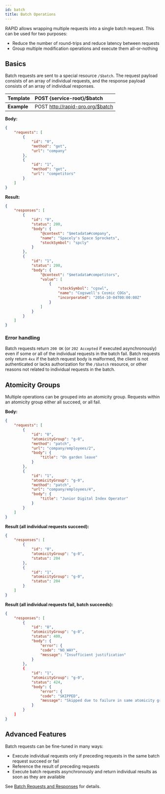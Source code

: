 ```yaml
---
id: batch
title: Batch Operations
---
```


RAPID allows wrapping multiple requests into a single batch request.
This can be used for two purposes:
- Reduce the number of round-trips and reduce latency between requests
- Group multiple modification operations and execute them all-or-nothing

## Basics

Batch requests are sent to a special resource `/$batch`.
The request payload consists of an array of individual requests,
and the response payload consists of an array of individual responses.

| Template    | POST {service-root}/$batch             |
| ----------- | :------------------------------------------ |
| **Example** | POST http://rapid-pro.org/$batch |

**Body:**

```json
{
    "requests": [
        {
            "id": "0",
            "method": "get",
            "url": "company"
        },
        {
            "id": "1",
            "method": "get",
            "url": "competitors"
        }
    ]
}
```

**Result:**

```json
{
    "responses": [
        {
            "id": "0",
            "status": 200,
            "body": {
                "@context": "$metadata#company",
                "name": "Spacely's Space Sprockets",
                "stockSymbol": "spcly"
            }
        },
        {
            "id": "1",
            "status": 200,
            "body": {
                "@context": "$metadata#competitors",
                "value": [
                    {
                        "stockSymbol": "cgswl",
                        "name": "Cogswell's Cosmic COGs",
                        "incorporated": "2054-10-04T00:00:00Z"
                    }
                ]
            }
        }
    ]
}
```

### Error handling

Batch requests return `200 OK` (or `202 Accepted` if executed asynchronously) even if some or all of the individual requests in the batch fail. Batch requests only return `4xx` if the batch request body is malformed, the client is not authenticated or lacks authorization for the `/$batch` resource, or other reasons not related to individual requests in the batch.

## Atomicity Groups

Multiple operations can be grouped into an atomicity group.
Requests within an atomicity group either all succeed, or all fail.

**Body:**

```json
{
    "requests": [
        {
            "id": "0",
            "atomicityGroup": "g-0",
            "method": "patch",
            "url": "company/employees/2",
            "body": {
                "title": "On garden leave"
            }
        },
        {
            "id": "1",
            "atomicityGroup": "g-0",
            "method": "patch",
            "url": "company/employees/4",
            "body": {
                "title": "Junior Digital Index Operator"
            }
        }
    ]
}
```

**Result (all individual requests succeed):**

```json
{
    "responses": [
        {
            "id": "0",
            "atomicityGroup": "g-0",
            "status": 204
        },
        {
            "id": "1",
            "atomicityGroup": "g-0",
            "status": 204
        }
    ]
}
```

**Result (all individual requests fail, batch succeeds):**

```json
{
    "responses": [
        {
            "id": "0",
            "atomicityGroup": "g-0",
            "status": 400,
            "body": {
                "error": {
                "code": "NO_WAY",
                "message": "Insufficient justification"
            }
        },
        {
            "id": "1",
            "atomicityGroup": "g-0",
            "status": 424,
            "body": {
                "error": {
                "code": "SKIPPED",
                "message": "Skipped due to failure in same atomicity group"
            }
        }
    ]
}
```

## Advanced Features

Batch requests can be fine-tuned in many ways:
- Execute individual requests only if preceding requests in the same batch request succeed or fail
- Reference the result of preceding requests
- Execute batch requests asynchronously and return individual results as soon as they are available

See [Batch Requests and Responses](https://docs.oasis-open.org/odata/odata-json-format/v4.01/odata-json-format-v4.01.html#sec_BatchRequestsandResponses) for details.

